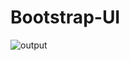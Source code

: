 # Bootstrap-UI
![output](https://user-images.githubusercontent.com/84903276/133817633-a62733b6-cea0-4691-8748-3c3181a9257a.png)
